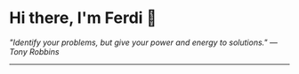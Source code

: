 <h1>Hi there, I'm Ferdi 👋</h1>

<p><em>
  "Identify your problems, but give your power and energy to solutions." — Tony Robbins
</em></p>

---

